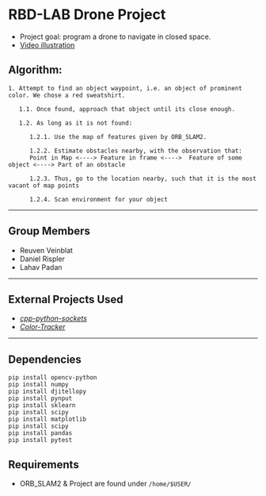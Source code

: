 # RBD-LAB Drone Project
- Project goal: program a drone to navigate in closed space.
- [Video illustration](https://www.youtube.com/watch?v=c8Rfb80J3IE)

## Algorithm:
```
1. Attempt to find an object waypoint, i.e. an object of prominent color. We chose a red sweatshirt.

   1.1. Once found, approach that object until its close enough.
      
   1.2. As long as it is not found: 

      1.2.1. Use the map of features given by ORB_SLAM2. 

      1.2.2. Estimate obstacles nearby, with the observation that:
      Point in Map <----> Feature in frame <---->  Feature of some object <----> Part of an obstacle

      1.2.3. Thus, go to the location nearby, such that it is the most vacant of map points

      1.2.4. Scan environment for your object
```
---
## Group Members
- Reuven Veinblat
- Daniel Rispler
- Lahav Padan
---
## External Projects Used
- [_cpp-python-sockets_](https://github.com/johnathanchiu/cpp-python-sockets)
- [_Color-Tracker_](https://github.com/gaborvecsei/Color-Tracker)
---
## Dependencies
```
pip install opencv-python
pip install numpy
pip install djitellopy
pip install pynput
pip install sklearn
pip install scipy
pip install matplotlib
pip install scipy
pip install pandas
pip install pytest
```

## Requirements
- ORB_SLAM2 & Project are found under ```/home/$USER/```

